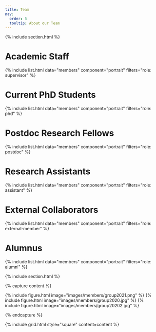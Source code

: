 ```yaml
---
title: Team
nav:
  order: 5
  tooltip: About our Team
---
```


{% include section.html %}
# Academic Staff
{% include list.html data="members" component="portrait" filters="role: supervisor" %}
# Current PhD Students
{% include list.html data="members" component="portrait" filters="role: phd" %}
# Postdoc Research Fellows
{% include list.html data="members" component="portrait" filters="role: postdoc" %}
# Research Assistants
{% include list.html data="members" component="portrait" filters="role: assistant" %}
# External Collaborators
{% include list.html data="members" component="portrait" filters="role: external-member" %}
# Alumnus
{% include list.html data="members" component="portrait" filters="role: alumni" %}

{% include section.html %}

{% capture content %}

{% include figure.html image="images/members/group2021.png" %}
{% include figure.html image="images/members/group2020.jpg" %}
{% include figure.html image="images/members/group20202.jpg" %}

{% endcapture %}

{% include grid.html style="square" content=content %}
